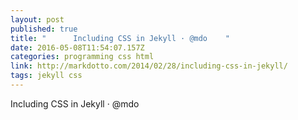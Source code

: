 ```yaml
---
layout: post 
published: true 
title: "      Including CSS in Jekyll · @mdo    " 
date: 2016-05-08T11:54:07.157Z
categories: programming css html
link: http://markdotto.com/2014/02/28/including-css-in-jekyll/ 
tags: jekyll css
---
```

 Including CSS in Jekyll · @mdo
